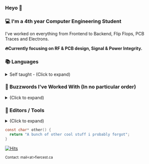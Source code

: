 ### Heyo 👋

### 💻 I'm a 4th year Computer Engineering Student 

I've worked on everything from Frontend to Backend, Flip Flops, PCB Traces and Electrons.

**🔥Currently focusing on RF & PCB design, Signal & Power Integrity.**

### 📚 Languages 
<details>
  <summary>Self taught - (Click to expand)</summary>
  
    - Java ☕
    - Dart 🐦
    - [System]Verilog and VHDL 🤖
    - C
    - TS/JS, Python, C#, Lua, PHP, SQL, HTML/CSS
    - Can write ASM (Arm, Mips, Risc-V, HCS12)
    - Enforce Script (Enfusion Engine)
    ❤️ FPGAs and HDLs
</details>

### 🌉 Buzzwords I've Worked With (In no particular order) 
<details>
  <summary>(Click to expand)</summary>
  
    - Amazing Googler 😎
    - Windows / Linux 🐧
  
    Hardware
    - FPGAs: Altera (Intel), Xilinx Zynq, Lattice (Modelsim, XSim, etc) 🔧
    - ARM, AVR MCUs
    - PCB Schemtaic, Layout & Design / Signal & Power Integrity (Altium, KiCad, EasyEda) 📶
    - RF PCB layout / Theory / Semtech LoRa + LR-FHSS Transceivers 📡
    - Embedded System Design / Component Selection 🔨
    - Protocol Specification
    - RGB lighting & LED displays
    - IoT, Smart Home / Automation
    - Electronics and Drone Hobbyist / HiFi Audio Hobbyist 🛸
  
    Software
    - (My)SQL, Redis 🗃
    - Flutter 🐦, Native Android 📱, JavaFX + Swing ☕
    - Cryptography 🔒
    - NGINX / IIS / Windows Server 🌐
    - Rough ML and DL knowledge ✖
    - Worked a bit with PBS (Portable Batch Server)
    - GitHub Enterprise Admin
  
    other();
</details>
 
### 🔨 Editors / Tools 
<details>
  <summary>(Click to expand)</summary>
  
    - Windows + Zorin OS
    - Jetbrains Toolbox 🧰
    - VS Code 👓
    - Spotify + Amazon Music 🎵
  
    other();
</details>

```c
const char* other() {
  return "A bunch of other cool stuff i probably forgot";
}
```

[![Hits](https://hits.seeyoufarm.com/api/count/incr/badge.svg?url=https%3A%2F%2Fgithub.com%2FFiercestT&count_bg=%235C00FF&title_bg=%23FF7D00&icon=cliqz.svg&icon_color=%235C00FF&title=Visitors&edge_flat=true)](https://hits.seeyoufarm.com)

<sub>Contact: mail\<at\>fiercest.ca</sub>

